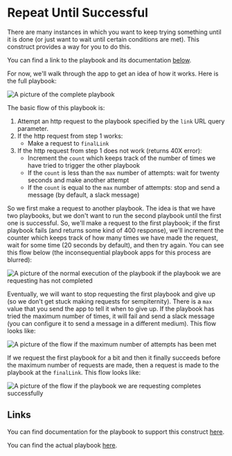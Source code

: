 # Repeat Until Successful

There are many instances in which you want to keep trying something until it is done (or just want to wait until certain conditions are met). This construct provides a way for you to do this.

You can find a link to the playbook and its documentation [below](#links).

For now, we'll walk through the app to get an idea of how it works. Here is the full playbook:

![A picture of the complete playbook](_images/try-until-complete-full.png)

The basic flow of this playbook is:

1. Attempt an http request to the playbook specified by the `link` URL query parameter.
2. If the http request from step 1 works:
    - Make a request to `finalLink`
3. If the http request from step 1 does not work (returns 40X error):
    - Increment the `count` which keeps track of the number of times we have tried to trigger the other playbook
    - If the `count` is less than the `max` number of attempts: wait for twenty seconds and make another attempt
    - If the `count` is equal to the `max` number of attempts: stop and send a message (by default, a slack message)

So we first make a request to another playbook. The idea is that we have two playbooks, but we don't want to run the second playbook until the first one is successful. So, we'll make a request to the first playbook; if the first playbook fails (and returns some kind of 400 response), we'll increment the counter which keeps track of how many times we have made the request, wait for some time (20 seconds by default), and then try again. You can see this flow below (the inconsequential playbook apps for this process are blurred):

![A picture of the normal execution of the playbook if the playbook we are requesting has not completed](_images/try-until-complete-normal.png)

Eventually, we will want to stop requesting the first playbook and give up (so we don't get stuck making requests for sempiternity). There is a `max` value that you send the app to tell it when to give up. If the playbook has tried the maximum number of times, it will fail and send a slack message (you can configure it to send a message in a different medium). This flow looks like:

![A picture of the flow if the maximum number of attempts has been met](_images/try-until-complete-max-exceeded.png)

If we request the first playbook for a bit and then it finally succeeds before the maximum number of requests are made, then a request is made to the playbook at the `finalLink`. This flow looks like:

![A picture of the flow if the playbook we are requesting completes successfully](_images/try-until-complete-done.png)

## Links

You can find documentation for the playbook to support this construct [here](https://tc.hightower.space/post/playbooks/repeat_until_success/).

You can find the actual playbook [here](https://github.com/ThreatConnect-Inc/threatconnect-playbooks/tree/master/playbooks/TCPB-HT-Repeat%20until%20Success).

